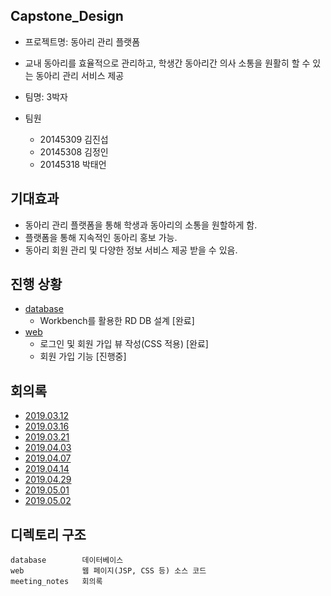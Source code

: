 ## Capstone_Design
- 프로젝트명: 동아리 관리 플랫폼

- 교내 동아리를 효율적으로 관리하고, 학생간 동아리간 의사 소통을 원활히 할 수 있는 동아리 관리 서비스 제공
- 팀명:  3박자  
- 팀원
   - 20145309 김진섭
   - 20145308 김정인
   - 20145318 박태언 
 
## 기대효과
 - 동아리 관리 플랫폼을 통해 학생과 동아리의 소통을 원할하게 함.
 - 플랫폼을 통해 지속적인 동아리 홍보 가능.
 - 동아리 회원 관리 및 다양한 정보 서비스 제공 받을 수 있음.

## 진행 상황
- [database](https://github.com/Jinseop95/Capstone_Design/tree/master/database)
  - Workbench를 활용한 RD DB 설계 [완료]
- [web](https://github.com/Jinseop95/Capstone_Design/tree/master/web)
  - 로그인 및 회원 가입 뷰 작성(CSS 적용) [완료]
  - 회원 가입 기능 [진행중]

## 회의록
  - [2019.03.12](https://github.com/Jinseop95/Capstone_Design/blob/master/meeting_notes/1.md)
  - [2019.03.16](https://github.com/Jinseop95/Capstone_Design/blob/master/meeting_notes/2.md)
  - [2019.03.21](https://github.com/Jinseop95/Capstone_Design/blob/master/meeting_notes/3.md)
  - [2019.04.03](https://github.com/Jinseop95/Capstone_Design/blob/master/meeting_notes/4.md)
  - [2019.04.07](https://github.com/Jinseop95/Capstone_Design/blob/master/meeting_notes/5.md)
  - [2019.04.14](https://github.com/Jinseop95/Capstone_Design/blob/master/meeting_notes/6.md)
  - [2019.04.29](https://github.com/Jinseop95/Capstone_Design/blob/master/meeting_notes/7.md)
  - [2019.05.01](https://github.com/Jinseop95/Capstone_Design/blob/master/meeting_notes/8.md)
  - [2019.05.02](https://github.com/Jinseop95/Capstone_Design/blob/master/meeting_notes/9.md)

## 디렉토리 구조
```
database        데이터베이스 
web             웹 페이지(JSP, CSS 등) 소스 코드 
meeting_notes   회의록
```
